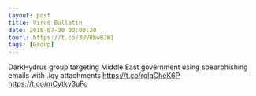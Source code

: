 ```yaml
---
layout: post
title: Virus Bulletin
date: 2018-07-30 03:00:20
tourl: https://t.co/3UVRbwBJWI
tags: [Group]
---
```

DarkHydrus group targeting Middle East government using spearphishing emails with .iqy attachments https://t.co/rglgCheK6P https://t.co/mCytky3uFo